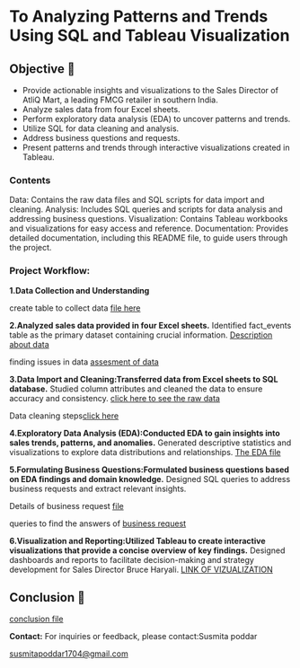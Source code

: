 # To Analyzing Patterns and Trends Using SQL and Tableau Visualization



## Objective 🎯

<ul style="animation: fadeIn 3s;">
  <li>Provide actionable insights and visualizations to the Sales Director of AtliQ Mart, a leading FMCG retailer in southern India.</li>
  <li>Analyze sales data from four Excel sheets.</li>
  <li>Perform exploratory data analysis (EDA) to uncover patterns and trends.</li>
  <li>Utilize SQL for data cleaning and analysis.</li>
  <li>Address business questions and requests.</li>
  <li>Present patterns and trends through interactive visualizations created in Tableau.</li>
</ul>

### Contents
Data: Contains the raw data files and SQL scripts for data import and cleaning.
Analysis: Includes SQL queries and scripts for data analysis and addressing business questions.
Visualization: Contains Tableau workbooks and visualizations for easy access and reference.
Documentation: Provides detailed documentation, including this README file, to guide users through the project.


### Project Workflow:

**1.Data Collection and Understanding**

create table to collect data [file here](https://github.com/Susmita1703/Festive-Season-Campaign-sales-analysis/blob/main/Tables%20in%20sql.sql)

**2.Analyzed sales data provided in four Excel sheets.**
Identified fact_events table as the primary dataset containing crucial information.
[Description about data](https://github.com/Susmita1703/Festive-Season-Campaign-sales-analysis/blob/main/Description%20about%20data.sql)

finding issues in data [assesment of data](https://github.com/Susmita1703/Festive-Season-Campaign-sales-analysis/blob/main/Assessment%20of%20data.sql)

**3.Data Import and Cleaning:Transferred data from Excel sheets to SQL database.**
Studied column attributes and cleaned the data to ensure accuracy and consistency.
[click here to see the raw data](https://github.com/Susmita1703/Festive-Season-Campaign-sales-analysis/tree/main/dataset)

Data cleaning steps[click here](https://github.com/Susmita1703/Festive-Season-Campaign-sales-analysis/blob/main/data%20cleaning.sql)

**4.Exploratory Data Analysis (EDA):Conducted EDA to gain insights into sales trends, patterns, and anomalies.**
Generated descriptive statistics and visualizations to explore data distributions and relationships.
[The EDA file](https://github.com/Susmita1703/Festive-Season-Campaign-sales-analysis/blob/main/EDA%20ON%20DATA.sql)

**5.Formulating Business Questions:Formulated business questions based on EDA findings and domain knowledge.**
Designed SQL queries to address business requests and extract relevant insights.

Details of business request [file](https://github.com/Susmita1703/Festive-Season-Campaign-sales-analysis/blob/main/Business%20requests)

queries to find the answers of [business request](https://github.com/Susmita1703/Festive-Season-Campaign-sales-analysis/blob/main/BUSINESS%20REQUESTS.sql)


**6.Visualization and Reporting:Utilized Tableau to create interactive visualizations that provide a concise overview of key findings.**
Designed dashboards and reports to facilitate decision-making and strategy development for Sales Director Bruce Haryali.
[LINK OF VIZUALIZATION](https://public.tableau.com/views/AtiqMartFestiveSeasonCampaignInsights/Story1?:language=en-US&:sid=&:display_count=n&:origin=viz_share_link)

## Conclusion 📌
[conclusion file](https://github.com/Susmita1703/Festive-Season-Campaign-sales-analysis/blob/main/conclusion%20and%20suggesions.pdf)


**Contact:**
For inquiries or feedback, please contact:Susmita poddar

susmitapoddar1704@gmail.com 
